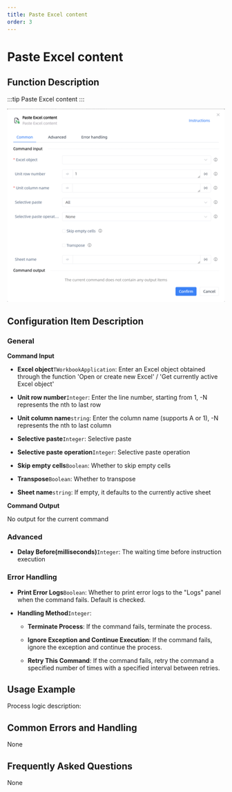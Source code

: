 ```yaml
---
title: Paste Excel content
order: 3
---
```


# Paste Excel content

## Function Description

:::tip 
Paste Excel content
:::

![Paste Excel content](../../../../assets/Paste%20Excel%20content_command.png)

## Configuration Item Description

### General

**Command Input**

- **Excel object**`TWorkbookApplication`: Enter an Excel object obtained through the function 'Open or create new Excel' / 'Get currently active Excel object'

- **Unit row number**`Integer`: Enter the line number, starting from 1, -N represents the nth to last row

- **Unit column name**`string`: Enter the column name (supports A or 1), -N represents the nth to last column

- **Selective paste**`Integer`: Selective paste

- **Selective paste operation**`Integer`: Selective paste operation

- **Skip empty cells**`Boolean`: Whether to skip empty cells

- **Transpose**`Boolean`: Whether to transpose

- **Sheet name**`string`: If empty, it defaults to the currently active sheet


**Command Output**

No output for the current command

### Advanced

- **Delay Before(milliseconds)**`Integer`: The waiting time before instruction execution

### Error Handling

- **Print Error Logs**`Boolean`: Whether to print error logs to the "Logs" panel when the command fails. Default is checked. 

- **Handling Method**`Integer`:

    - **Terminate Process**: If the command fails, terminate the process.

    - **Ignore Exception and Continue Execution**: If the command fails, ignore the exception and continue the process.

    - **Retry This Command**: If the command fails, retry the command a specified number of times with a specified interval between retries.

## Usage Example

Process logic description:

## Common Errors and Handling

None

## Frequently Asked Questions

None


